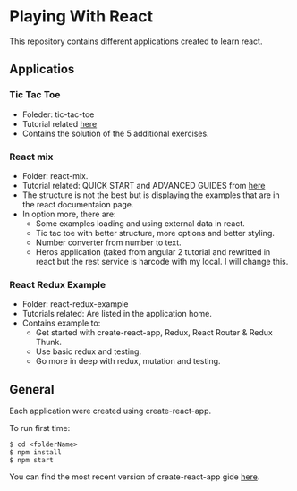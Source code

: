 # Playing With React

This repository contains different applications created to learn react.

## Applicatios
### Tic Tac Toe
 - Foleder: tic-tac-toe
 - Tutorial related [here](https://facebook.github.io/react/tutorial/tutorial.html)
 - Contains the solution of the 5 additional exercises.

### React mix
 - Folder: react-mix.
 - Tutorial related: QUICK START and ADVANCED GUIDES from [here](https://facebook.github.io/react/docs/hello-world.html)
 - The structure is not the best but is displaying the examples that are in the react documentaion page.
 - In option more, there are:
   - Some examples loading and using external data in react.
   - Tic tac toe with better structure, more options and better styling.
   - Number converter from number to text.
   - Heros application (taked from angular 2 tutorial and rewritted in react but the rest service is harcode with my local. I will change this.

### React Redux Example
 - Folder: react-redux-example
 - Tutorials related: Are listed in the application home.
 - Contains example to:
    - Get started with create-react-app, Redux, React Router & Redux Thunk.
    - Use basic redux and testing.
    - Go more in deep with redux, mutation and testing.

## General
Each application were created using create-react-app.

To run first time:
```
$ cd <folderName>
$ npm install
$ npm start
```

You can find the most recent version of create-react-app gide [here](https://github.com/facebookincubator/create-react-app/blob/master/packages/react-scripts/template/README.md).